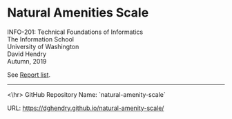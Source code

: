 # Natural Amenities Scale 
INFO-201: Technical Foundations of Informatics<br>
The Information School<br> 
University of Washington<br>
David Hendry<br>
Autumn, 2019

See [Report list](https://dghendry.github.io/natural-amenity-scale/).

<hr><\hr>
GitHub Repository Name: `natural-amenity-scale`
 
URL: https://dghendry.github.io/natural-amenity-scale/
